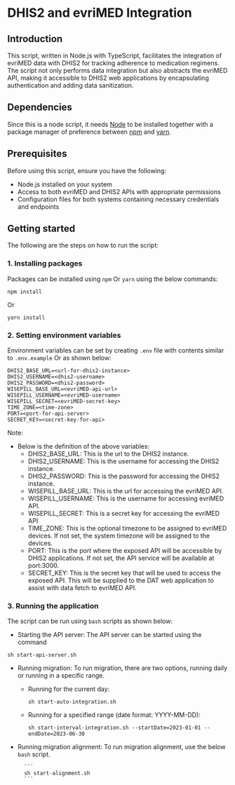# DHIS2 and evriMED Integration

## Introduction

This script, written in Node.js with TypeScript, facilitates the integration of evriMED data with DHIS2 for tracking adherence to medication regimens. The script not only performs data integration but also abstracts the evriMED API, making it accessible to DHIS2 web applications by encapsulating authentication and adding data sanitization.

## Dependencies

Since this is a node script, it needs [Node](https://nodejs.org/en) to be installed together with a package manager of preference between [npm](https://www.npmjs.com/) and [yarn](https://yarnpkg.com/).

## Prerequisites

Before using this script, ensure you have the following:

- Node.js installed on your system
- Access to both evriMED and DHIS2 APIs with appropriate permissions
- Configuration files for both systems containing necessary credentials and endpoints

## Getting started

The following are the steps on how to run the script:

### 1. Installing packages

Packages can be installed using `npm` Or `yarn` using the below commands:

```
npm install
```

Or

```
yarn install
```

### 2. Setting environment variables

Environment variables can be set by creating `.env` file with contents similar to `.env.example` Or as shown below:

```
DHIS2_BASE_URL=<url-for-dhis2-instance>
DHIS2_USERNAME=<dhis2-username>
DHIS2_PASSWORD=<dhis2-password>
WISEPILL_BASE_URL=<evriMED-api-url>
WISEPILL_USERNAME=<evriMED-username>
WISEPILL_SECRET=<evriMED-secret-key>
TIME_ZONE=<time-zone>
PORT=<port-for-api-server>
SECRET_KEY=<secret-key-for-api>
```

Note:

- Below is the definition of the above variables:
  - DHIS2_BASE_URL: This is the url to the DHIS2 instance.
  - DHIS2_USERNAME: This is the username for accessing the DHIS2 instance.
  - DHIS2_PASSWORD: This is the password for accessing the DHIS2 instance.
  - WISEPILL_BASE_URL: This is the url for accessing the evriMED API.
  - WISEPILL_USERNAME: This is the username for accessing evriMED API.
  - WISEPILL_SECRET: This is a secret key for accessing the evriMED API
  - TIME_ZONE: This is the optional timezone to be assigned to evriMED devices. If not set, the system timezone will be assigned to the devices.
  - PORT: This is the port where the exposed API will be accessible by DHIS2 applications. If not set, the API service will be available at port:3000.
  - SECRET_KEY: This is the secret key that will be used to access the exposed API. This will be supplied to the DAT web application to assist with data fetch to evriMED API.

### 3. Running the application

The script can be run using `bash` scripts as shown below:

- Starting the API server: The API server can be started using the command

```
sh start-api-server.sh
```

- Running migration: To run migration, there are two options, running daily or running in a specific range.

  - Running for the current day:
    ```
    sh start-auto-integration.sh
    ```
  - Running for a specified range (date format: YYYY-MM-DD):

    ```
    sh start-interval-integration.sh --startDate=2023-01-01 --endDate=2023-06-30
    ```

- Running migration alignment: To run migration alignment, use the below `bash` script.

        ```
        sh start-alignment.sh
        ```
